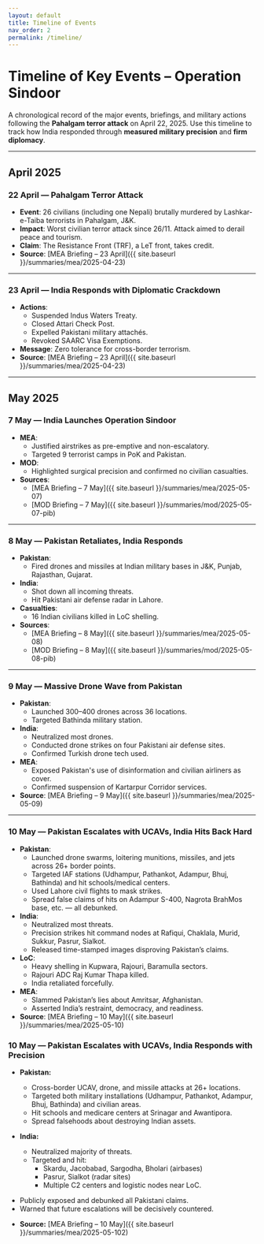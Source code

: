 ```yaml
---
layout: default
title: Timeline of Events
nav_order: 2
permalink: /timeline/
---
```


# **Timeline of Key Events – Operation Sindoor**

A chronological record of the major events, briefings, and military actions following the **Pahalgam terror attack** on April 22, 2025. Use this timeline to track how India responded through **measured military precision** and **firm diplomacy**.

---

## April 2025

### 22 April — Pahalgam Terror Attack
- **Event**: 26 civilians (including one Nepali) brutally murdered by Lashkar-e-Taiba terrorists in Pahalgam, J&K.
- **Impact**: Worst civilian terror attack since 26/11. Attack aimed to derail peace and tourism.
- **Claim**: The Resistance Front (TRF), a LeT front, takes credit.  
- **Source**: [MEA Briefing – 23 April]({{ site.baseurl }}/summaries/mea/2025-04-23)

---

### 23 April — India Responds with Diplomatic Crackdown
- **Actions**:
  - Suspended Indus Waters Treaty.
  - Closed Attari Check Post.
  - Expelled Pakistani military attachés.
  - Revoked SAARC Visa Exemptions.
- **Message**: Zero tolerance for cross-border terrorism.
- **Source**: [MEA Briefing – 23 April]({{ site.baseurl }}/summaries/mea/2025-04-23)

---

## May 2025

### 7 May — India Launches Operation Sindoor
- **MEA**:
  - Justified airstrikes as pre-emptive and non-escalatory.
  - Targeted 9 terrorist camps in PoK and Pakistan.
- **MOD**:
  - Highlighted surgical precision and confirmed no civilian casualties.
- **Sources**:
  - [MEA Briefing – 7 May]({{ site.baseurl }}/summaries/mea/2025-05-07)
  - [MOD Briefing – 7 May]({{ site.baseurl }}/summaries/mod/2025-05-07-pib)

---

### 8 May — Pakistan Retaliates, India Responds
- **Pakistan**:
  - Fired drones and missiles at Indian military bases in J&K, Punjab, Rajasthan, Gujarat.
- **India**:
  - Shot down all incoming threats.
  - Hit Pakistani air defense radar in Lahore.
- **Casualties**:
  - 16 Indian civilians killed in LoC shelling.
- **Sources**:
  - [MEA Briefing – 8 May]({{ site.baseurl }}/summaries/mea/2025-05-08)
  - [MOD Briefing – 8 May]({{ site.baseurl }}/summaries/mod/2025-05-08-pib)

---

### 9 May — Massive Drone Wave from Pakistan
- **Pakistan**:
  - Launched 300–400 drones across 36 locations.
  - Targeted Bathinda military station.
- **India**:
  - Neutralized most drones.
  - Conducted drone strikes on four Pakistani air defense sites.
  - Confirmed Turkish drone tech used.
- **MEA**:
  - Exposed Pakistan's use of disinformation and civilian airliners as cover.
  - Confirmed suspension of Kartarpur Corridor services.
- **Source**: [MEA Briefing – 9 May]({{ site.baseurl }}/summaries/mea/2025-05-09)

---


### 10 May — Pakistan Escalates with UCAVs, India Hits Back Hard

- **Pakistan**:
  * Launched drone swarms, loitering munitions, missiles, and jets across 26+ border points.
  * Targeted IAF stations (Udhampur, Pathankot, Adampur, Bhuj, Bathinda) and hit schools/medical centers.
  * Used Lahore civil flights to mask strikes.
  * Spread false claims of hits on Adampur S-400, Nagrota BrahMos base, etc. — all debunked.
- **India**:
  * Neutralized most threats.
  * Precision strikes hit command nodes at Rafiqui, Chaklala, Murid, Sukkur, Pasrur, Sialkot.
  * Released time-stamped images disproving Pakistan’s claims.
- **LoC**:
  * Heavy shelling in Kupwara, Rajouri, Baramulla sectors.
  * Rajouri ADC Raj Kumar Thapa killed.
  * India retaliated forcefully.
- **MEA**:
  * Slammed Pakistan’s lies about Amritsar, Afghanistan.
  * Asserted India’s restraint, democracy, and readiness.
- **Source**: [MEA Briefing – 10 May]({{ site.baseurl }}/summaries/mea/2025-05-10)

### 10 May — Pakistan Escalates with UCAVs, India Responds with Precision
- **Pakistan:**
  * Cross-border UCAV, drone, and missile attacks at 26+ locations.
  * Targeted both military installations (Udhampur, Pathankot, Adampur, Bhuj, Bathinda) and civilian areas.
  * Hit schools and medicare centers at Srinagar and Awantipora.
  * Spread falsehoods about destroying Indian assets.

- **India:**
  * Neutralized majority of threats.
  * Targeted and hit:
    * Skardu, Jacobabad, Sargodha, Bholari (airbases)
    * Pasrur, Sialkot (radar sites)
    * Multiple C2 centers and logistic nodes near LoC.

* Publicly exposed and debunked all Pakistani claims.
* Warned that future escalations will be decisively countered.

- **Source:** [MEA Briefing – 10 May]({{ site.baseurl }}/summaries/mea/2025-05-102)

